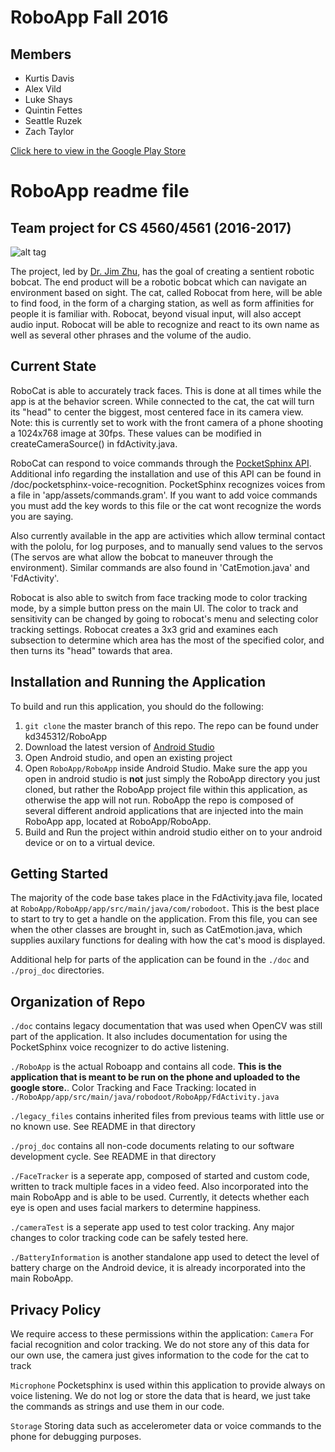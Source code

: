 # RoboApp Fall 2016
## Members
* Kurtis Davis
* Alex Vild
* Luke Shays
* Quintin Fettes
* Seattle Ruzek
* Zach Taylor


[Click here to view in the Google Play Store](https://play.google.com/store/apps/details?id=com.robodoot.dr.facetracktest)


# RoboApp readme file
## Team project for CS 4560/4561 (2016-2017)

![alt tag](https://scan.coverity.com/projects/8169/badge.svg?flat=1)

The project, led by <a href="https://www.ohio.edu/engineering/about/people/profiles.cfm?profile=zhuj">Dr. Jim Zhu</a>, has the goal of creating a sentient robotic bobcat.
The end product will be a robotic bobcat which can navigate an environment based on sight.  The cat, called Robocat from here, will be able to find food, in the form of a charging station, as well as form affinities for people it is familiar with.  Robocat, beyond visual input, will also  accept audio input.  Robocat will be able to recognize and react to  its own name as well as several other phrases and the volume of the audio.

## Current State
RoboCat is able to accurately track faces. This is done at all times while the app is at the behavior screen.
While connected to the cat, the cat will turn its "head" to center the biggest, most centered face
in its camera view. Note: this is currently set to work with the front camera of a phone shooting
a 1024x768 image at 30fps. These values can be modified in createCameraSource() in fdActivity.java.

RoboCat can respond to voice commands through the [PocketSphinx API](https://github.com/cmusphinx/pocketsphinx). Additional info regarding the installation and use of this API can be found in /doc/pocketsphinx-voice-recognition. PocketSphinx recognizes voices from a file in 'app/assets/commands.gram'. If you want to add voice commands you must add the key words to this file or the cat wont recognize the words you are saying.

Also currently available in the app are activities which allow terminal contact with the pololu, for log purposes, and to manually send values to the servos (The servos are what allow the bobcat to maneuver through the environment). Similar commands are also found in 'CatEmotion.java' and 'FdActivity'.

Robocat is also able to switch from face tracking mode to color tracking mode, by a simple button press on the main UI. The color to track and sensitivity can be changed by going to robocat's menu and selecting color tracking settings. Robocat creates a 3x3 grid and examines each subsection to determine which area has the most of the specified color, and then turns its "head" towards that area.

## Installation and Running the Application
To build and run this application, you should do the following:
1. `git clone` the master branch of this repo. The repo can be found under kd345312/RoboApp
2. Download the latest version of [Android Studio](https://developer.android.com/studio/index.html)
3. Open Android studio, and open an existing project
4. Open `RoboApp/RoboApp` inside Android Studio. Make sure the app you open in android studio is **not** just simply the RoboApp directory you just cloned, but rather the RoboApp project file within this application, as otherwise the app will not run. RoboApp the repo is composed of several different android applications that are injected into the main RoboApp app, located at RoboApp/RoboApp.
5. Build and Run the project within android studio either on to your android device or on to a virtual device.

## Getting Started
The majority of the code base takes place in the FdActivity.java file, located at `RoboApp/RoboApp/app/src/main/java/com/robodoot`. This is the best place to start to try to get a handle on the application. From this file, you can see when the other classes are brought in, such as CatEmotion.java, which supplies auxilary functions for dealing with how the cat's mood is displayed.

Additional help for parts of the application can be found in the `./doc` and `./proj_doc` directories.

## Organization of Repo
`./doc` contains legacy documentation that was used when OpenCV was still part of the application. It also includes documentation for using the PocketSphinx voice recognizer to do active listening.

`./RoboApp` is the actual Roboapp and contains all code. **This is the application that is meant to be run on the phone and uploaded to the google store.**.
Color Tracking and Face Tracking: located in `./RoboApp/app/src/main/java/robodoot/RoboApp/FdActivity.java`

`./legacy_files` contains inherited files from previous teams with little use or no known use. See README in that directory

`./proj_doc` contains all non-code documents relating to our software development cycle. See README in that directory

`./FaceTracker` is a seperate app, composed of started and custom code, written to track multiple faces in a video feed. Also incorporated into the main RoboApp and is able to be used. Currently, it detects whether each eye is open and uses facial markers to determine happiness.

`./cameraTest` is a seperate app used to test color tracking. Any major changes to color tracking code can be safely tested here.

`./BatteryInformation` is another standalone app used to detect the level of battery charge on the Android device, it is already incorporated into the main RoboApp.

## Privacy Policy
We require access to these permissions within the application:
`Camera` For facial recognition and color tracking. We do not store any of this data for our own use, the camera just gives information to the code for the cat to track

`Microphone` Pocketsphinx is used within this application to provide always on voice listening. We do not log or store the data that is heard, we just take the commands as strings and use them in our code.

`Storage` Storing data such as accelerometer data or voice commands to the phone for debugging purposes.
